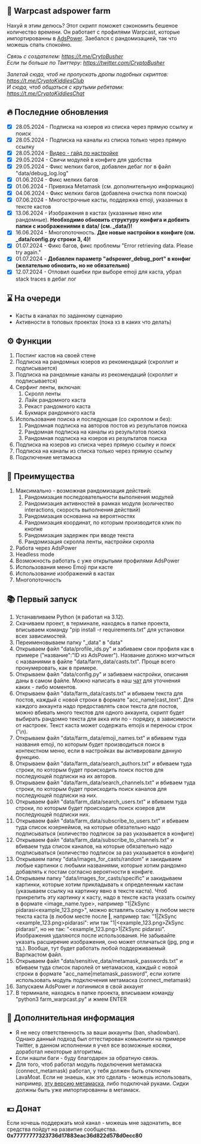 ## 🚀 Warpcast adspower farm
Нахуй я этим делюсь? Этот скрипт поможет сэкономить бешеное количество времени. Он работает с профилями Warpcast, которые импортированны в [AdsPower](https://share.adspower.net/Btc9YYgpiyJxhmW). Заебался с рандомизацией, так что можешь спать спокойно.

<i>Связь с создателем: https://t.me/CrytoBusher</i> <br>
<i>Если ты больше по Твиттеру: https://twitter.com/CryptoBusher</i> <br>

<i>Залетай сюда, чтоб не пропускать дропы подобных скриптов: https://t.me/CryptoKiddiesClub</i> <br>
<i>И сюда, чтоб общаться с крутыми ребятами: https://t.me/CryptoKiddiesChat</i> <br>

## 🔥 Последние обновления
- [x] 28.05.2024 - Подписка на юзеров из списка через прямую ссылку и поиск
- [x] 28.05.2024 - Подписка на каналы из списка только через прямую ссылку
- [x] 28.05.2024 - [Видео - гайд по настройке](https://t.me/CryptoKiddiesClub/513)
- [x] 29.05.2024 - Свичи модулей в конфиге для удобства
- [x] 29.05.2024 - Фикс мелких багов, добавлен дебаг лог в файл "data/debug_log.log"
- [x] 01.06.2024 - Фикс мелких багов
- [x] 01.06.2024 - Привязка Metamask (см. дополнительную информацию)
- [x] 04.06.2024 - Фикс мелких багов (добавлена очистка поля поиска)
- [x] 07.06.2024 - Многострочные касты, поддержка emoji, указанных в тексте кастов
- [x] 13.06.2024 - Изображения в кастах (указанные явно или рандомные). <b>Необходимо обновить структуру конфига и добвить папки с изображениями в data/ (см. _data/)!</b>
- [x] 16.06.2024 - Многопоточность. <b>Две новые настройки в конфиге (см. _data/config.py строки 3, 4)!</b>
- [x] 01.07.2024 - Фикс багов, фикс проблемы "Error retrieving data. Please try again."
- [x] 01.07.2024 - <b>Добавлен параметр "adspower_debug_port" в конфиг (желательно обновить, но не обязательно)</b>
- [x] 12.07.2024 - Отловил ошибки при выборе emoji для каста, убрал stack traces в дебаг лог

## ⌛️ На очереди
- Касты в каналах по заданному сценарию
- Активности в топовых проектах (пока хз в каких что делать)

## ⚙️ Функции
1. Постинг кастов на своей стене
2. Подписка на рандомных юзеров из рекомендаций (скроллит и подписывается)
3. Подписка на рандомные каналы из рекомендаций (скроллит и подписывается)
4. Серфинг ленты, включая:
   1. Скролл ленты
   2. Лайк рандомного каста
   3. Рекаст рандомного каста
   4. Букмарк рандомного каста
5. Использование поиска и последующая (со скроллом и без):
   1. Рандомная подписка на авторов постов из результатов поиска
   2. Рандомная подписка на каналы из результатов поиска 
   3. Рандомная подписка на юзеров из результатов поиска
6. Подписка на юзеров из списка через прямую ссылку и поиск
7. Подписка на каналы из списка только через прямую ссылку
8. Подключение метамаска

## 🤔 Преимущества
1. Максимально - возможная рандомизация действий:
   1. Рандомизация последовательности выполнения модулей
   2. Рандомизация активностей в рамках модуля (количество interactions, скорость выполнения действий)
   3. Рандомизация основанна на вероятностях
   4. Рандомизация координат, по которым производится клик по кнопке
   5. Рандомизация задержек при вводе текста
   6. Рандомизация скролла ленты, настройки скролла
2. Работа через AdsPower
3. Headless mode
4. Возможность работать с уже открытыми профилями AdsPower
5. Использования меню Emoji при касте
6. Использование изображений в кастах
7. Многопоточность

## 📚 Первый запуск
1. Устанавливаем Python (я работал на 3.12).
2. Скачиваем проект, в терминале, находясь в папке проекта, вписываем команду "pip install -r requirements.txt" для установки всех зависимостей.
3. Переименовываем папку "_data" в "data"
4. Открываем файл "data/profile_ids.py" и забиваем свои профиля как в примере ("название":"ID из AdsPower"). Название должно мэтчиться с названиями в файле "data/farm_data/casts.txt". Проще всего пронумеровать, как в примере.
5. Открываем файл "data/config.py" и забиваем настройки, описания даны в самом файле. Можно написать в наш [чат](https://t.me/CryptoKiddiesChat) для уточнения каких - либо моментов.
6. Открываем файл "data/farm_data/casts.txt" и вбиваем текста для постов, каждый с новой строки в формате "acc_name|cast_text". Для каждого аккаунта надо предоставлять свои текста для постов, можно вбивать много текстов для одного аккаунта, скрипт будет выбирать рандомно текста для акка или по - порядку, в зависимости от настроек. Текст каста может содержать emojis и переносы строк ('\n).
7. Открываем файл "data/farm_data/emoji_names.txt" и вбиваем туда названия emoji, по которым будет производиться поиск в контекстном меню, если в настройках вы активировали данную функцию.
8. Открываем файл "data/farm_data/search_authors.txt" и вбиваем туда строки, по которым будет происходить поиск постов для последующей подписки на их авторов.
9. Открываем файл "data/farm_data/search_channels.txt" и вбиваем туда строки, по которым будет происходить поиск каналов для последующей подписки на них.
10. Открываем файл "data/farm_data/search_users.txt" и вбиваем туда строки, по которым будет происходить поиск юзеров для последующей подписки них.
11. Открываем файл "data/farm_data/subscribe_to_users.txt" и вбиваем туда список юзернеймов, на которые обязательно надо подписываться (количество подписок за раз указывается в конфиге)
12. Открываем файл "data/farm_data/subscribe_to_channels.txt" и вбиваем туда список каналов, на которые обязательно надо подписываться (количество подписок за раз указывается в конфиге)
13. Открываем папку "data/images_for_casts/random" и закидываем любые картинки с любыми названиями, которые хотим рандомно добавлять к постам согласно вероятности в конфиге.
14. Открываем папку "data/images_for_casts/specific" и закидываем картинки, которые хотим прикладывать к определенным кастам (указываем ссылку на картинку явно в тексте каста). Чтоб прикрепить эту картинку к касту, надо в тексте каста указать ссылку в формате <image_name.type>, например "1|ZkSync pidarasi<example_123.png>", можно вставлять ссылку в любом месте текста каста (в любом месте после **|**, например так: "1|ZkSync <example_123.png>pidarasi": или так "1|<example_123.png>ZkSync pidarasi", но не так: "<example_123.png>1|ZkSync pidarasi". Изображения удаляются после использования. Не забывайте указать расширение изображения, оно может отличаться (jpg, png и тд.). Вообще, тут будет работать любой поддерживаемый Варпкастом файл.
15. Открываем файл "data/sensitive_data/metamask_passwords.txt" и вбиваем туда список паролей от метамасков, каждый с новой строки в формате "acc_name|metamask_password", если хотите использовать модуль подключения метамаска (connect_metamask)
16. Запускаем AdsPower и логинимся в свой аккаунт
17. В терминале, находясь в папке проекта, вписываем команду "python3 farm_warpcast.py" и жмем ENTER

## 🌵 Дополнительная информация
- Я не несу ответственность за ваши аккаунты (ban, shadowban). Однако данный подход был оттестирован комьюнити на примере Twitter, в данном исполнении я учел все возможные косяки, доработал некоторые алгоритмы.
- Если нашли баги - буду благодарен за обратную связь.
- Для того, чтоб работал модуль подключения метамаска (connect_metamask) работал, у тебя должен быть отключен LavaMoat. Если не знаешь, как это сделать - можешь использовать, например, [эту версию метамаска](https://github.com/MetaMask/metamask-extension/releases/tag/v10.25.0), либо подключай руками. Сидки должны быть уже импортированны в метамаск. 

## 💴 Донат
Если хочешь поддержать мой канал - можешь мне задонатить, все средства пойдут на развитие сообщества.
<b>0x77777777323736d17883eac36d822d578d0ecc80<b>
